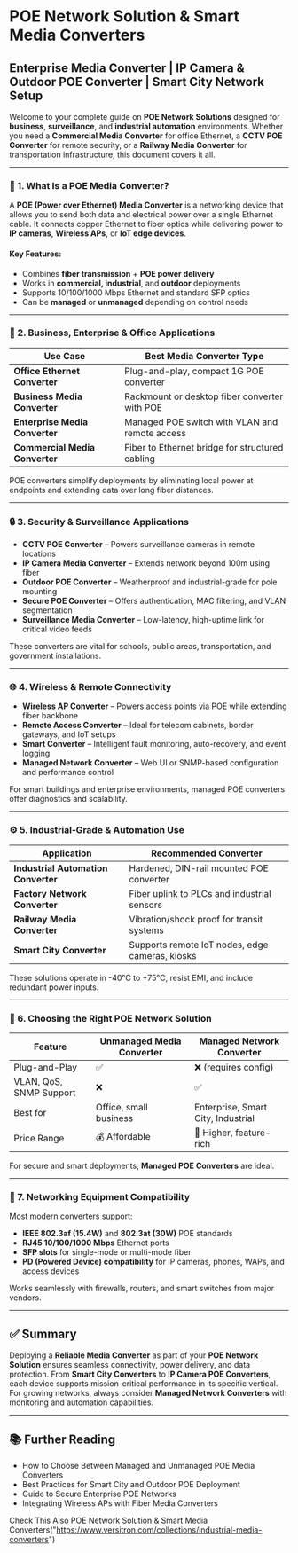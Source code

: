 # POE Network Solution & Smart Media Converters  
## Enterprise Media Converter | IP Camera & Outdoor POE Converter | Smart City Network Setup  

Welcome to your complete guide on **POE Network Solutions** designed for **business**, **surveillance**, and **industrial automation** environments. Whether you need a **Commercial Media Converter** for office Ethernet, a **CCTV POE Converter** for remote security, or a **Railway Media Converter** for transportation infrastructure, this document covers it all.

---

### 🔌 1. What Is a POE Media Converter?

A **POE (Power over Ethernet) Media Converter** is a networking device that allows you to send both data and electrical power over a single Ethernet cable. It connects copper Ethernet to fiber optics while delivering power to **IP cameras**, **Wireless APs**, or **IoT edge devices**.

#### Key Features:
- Combines **fiber transmission** + **POE power delivery**
- Works in **commercial, industrial**, and **outdoor** deployments
- Supports 10/100/1000 Mbps Ethernet and standard SFP optics
- Can be **managed** or **unmanaged** depending on control needs

---

### 🏢 2. Business, Enterprise & Office Applications

| Use Case                        | Best Media Converter Type                      |
|---------------------------------|-----------------------------------------------|
| **Office Ethernet Converter**   | Plug-and-play, compact 1G POE converter        |
| **Business Media Converter**    | Rackmount or desktop fiber converter with POE |
| **Enterprise Media Converter**  | Managed POE switch with VLAN and remote access |
| **Commercial Media Converter**  | Fiber to Ethernet bridge for structured cabling |

POE converters simplify deployments by eliminating local power at endpoints and extending data over long fiber distances.

---

### 🔒 3. Security & Surveillance Applications

- **CCTV POE Converter** – Powers surveillance cameras in remote locations  
- **IP Camera Media Converter** – Extends network beyond 100m using fiber  
- **Outdoor POE Converter** – Weatherproof and industrial-grade for pole mounting  
- **Secure POE Converter** – Offers authentication, MAC filtering, and VLAN segmentation  
- **Surveillance Media Converter** – Low-latency, high-uptime link for critical video feeds  

These converters are vital for schools, public areas, transportation, and government installations.

---

### 🌐 4. Wireless & Remote Connectivity

- **Wireless AP Converter** – Powers access points via POE while extending fiber backbone  
- **Remote Access Converter** – Ideal for telecom cabinets, border gateways, and IoT setups  
- **Smart Converter** – Intelligent fault monitoring, auto-recovery, and event logging  
- **Managed Network Converter** – Web UI or SNMP-based configuration and performance control  

For smart buildings and enterprise environments, managed POE converters offer diagnostics and scalability.

---

### ⚙️ 5. Industrial-Grade & Automation Use

| Application                        | Recommended Converter                         |
|------------------------------------|-----------------------------------------------|
| **Industrial Automation Converter**| Hardened, DIN-rail mounted POE converter       |
| **Factory Network Converter**      | Fiber uplink to PLCs and industrial sensors    |
| **Railway Media Converter**        | Vibration/shock proof for transit systems      |
| **Smart City Converter**           | Supports remote IoT nodes, edge cameras, kiosks|

These solutions operate in -40°C to +75°C, resist EMI, and include redundant power inputs.

---

### 🚀 6. Choosing the Right POE Network Solution

| Feature                         | Unmanaged Media Converter   | Managed Network Converter     |
|----------------------------------|------------------------------|-------------------------------|
| Plug-and-Play                    | ✅                            | ❌ (requires config)           |
| VLAN, QoS, SNMP Support          | ❌                            | ✅                             |
| Best for                         | Office, small business       | Enterprise, Smart City, Industrial |
| Price Range                      | 💰 Affordable                | 💼 Higher, feature-rich        |

For secure and smart deployments, **Managed POE Converters** are ideal.

---

### 🔧 7. Networking Equipment Compatibility

Most modern converters support:
- **IEEE 802.3af (15.4W)** and **802.3at (30W)** POE standards  
- **RJ45 10/100/1000 Mbps** Ethernet ports  
- **SFP slots** for single-mode or multi-mode fiber  
- **PD (Powered Device) compatibility** for IP cameras, phones, WAPs, and access devices  

Works seamlessly with firewalls, routers, and smart switches from major vendors.

---

## ✅ Summary

Deploying a **Reliable Media Converter** as part of your **POE Network Solution** ensures seamless connectivity, power delivery, and data protection. From **Smart City Converters** to **IP Camera POE Converters**, each device supports mission-critical performance in its specific vertical. For growing networks, always consider **Managed Network Converters** with monitoring and automation capabilities.

---

## 📚 Further Reading  

- How to Choose Between Managed and Unmanaged POE Media Converters  
- Best Practices for Smart City and Outdoor POE Deployment  
- Guide to Secure Enterprise POE Networks  
- Integrating Wireless APs with Fiber Media Converters  

Check This Also POE Network Solution & Smart Media Converters("https://www.versitron.com/collections/industrial-media-converters")
